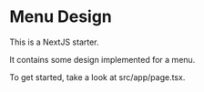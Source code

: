# Menu Design

This is a NextJS starter.

It contains some design implemented for a menu.

To get started, take a look at src/app/page.tsx.
